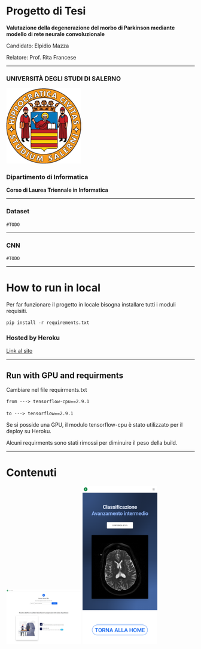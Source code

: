 # Progetto di Tesi

**Valutazione della degenerazione del
morbo di Parkinson mediante modello
di rete neurale convoluzionale**

Candidato: Elpidio Mazza

Relatore: Prof. Rita Francese

---

### **UNIVERSITÀ DEGLI STUDI DI SALERNO**

<img src="./images_repo/unisa-1.jpg" width="200" />

### **Dipartimento di Informatica**

**Corso di Laurea Triennale in Informatica**

---

### Dataset

    #TODO

---

### CNN

    #TODO

---

# How to run in local

Per far funzionare il progetto in locale bisogna installare tutti i moduli requisiti.

```
pip install -r requirements.txt
```


### Hosted by Heroku

[Link al sito](https://app-cnn-flask.herokuapp.com/)

---

## Run with GPU and requirments

Cambiare nel file requirments.txt

```
from ---> tensorflow-cpu==2.9.1

to ---> tensorflow==2.9.1
```

Se si posside una GPU, il modulo tensorflow-cpu è stato utilizzato per il deploy su Heroku.

Alcuni requirments sono stati rimossi per diminuire il peso della build.

---

# Contenuti

<div>
<p float="left">
  <img src=".\images_repo\Classifier-parkinson-disease.png" width="200" /> 
  <img src=".\images_repo\Classifier2.png" width="200" />
</p>
</div>
